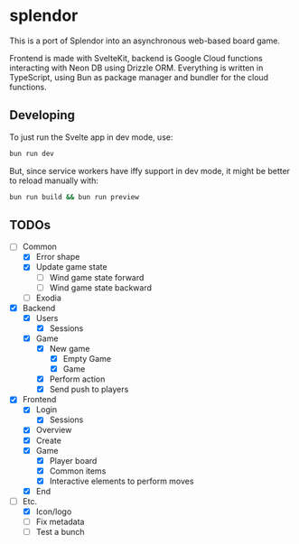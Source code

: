 # splendor

This is a port of Splendor into an asynchronous web-based board game.

Frontend is made with SvelteKit, backend is Google Cloud functions interacting with Neon DB using Drizzle ORM. Everything is written in TypeScript, using Bun as package manager and bundler for the cloud functions.

## Developing

To just run the Svelte app in dev mode, use:

```bash
bun run dev
```

But, since service workers have iffy support in dev mode, it might be better to reload manually with:

```bash
bun run build && bun run preview
```

## TODOs

- [ ] Common
  - [x] Error shape
  - [x] Update game state
    - [ ] Wind game state forward
    - [ ] Wind game state backward
  - [ ] Exodia
- [x] Backend
  - [x] Users
    - [x] Sessions
  - [x] Game
    - [x] New game
      - [x] Empty Game
      - [x] Game
    - [x] Perform action
    - [x] Send push to players
- [x] Frontend
  - [x] Login
    - [x] Sessions
  - [x] Overview
  - [x] Create
  - [x] Game
    - [x] Player board
    - [x] Common items
    - [x] Interactive elements to perform moves
  - [x] End
- [ ] Etc.
  - [x] Icon/logo
  - [ ] Fix metadata
  - [ ] Test a bunch
